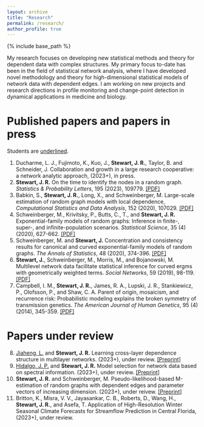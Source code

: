 ```yaml
--- 
layout: archive
title: "Research"
permalink: /research/
author_profile: true
---
```


{% include base_path %}


My research focuses on developing new statistical methods and theory 
for dependent data with complex structures. 
My primary focus to-date has been in the field of statistical network analysis, 
where I have developed novel methodology and theory for high-dimensional statistical models of network data 
with dependent edges.
I am working on new projects and research directions 
in profile monitoring and change-point detection in dynamical applications in medicine and biology.  


Published papers and papers in press
======
Students are <u>underlined</u>.
<ol>
<li>
Ducharme, L. J., Fujimoto, K., Kuo, J., <b>Stewart, J. R.</b>, Taylor, B. and Schneider, J.
Collaboration and growth in a large research cooperative: a network analytic approach, 
(2023+), in press. 
</li>
<li>
<b>Stewart, J. R.</b> 
On the time to identify the nodes in a random graph. 
<i>Statistics & Probability Letters</i>, 195 (2023), 109779. 
<a href="https://jrstew.github.io/files/spl.pdf">[PDF]</a>
</li>
<li>
Babkin, S., <b> Stewart, J. R.</b>, Long, X., and Schweinberger, M.
Large-scale estimation of random graph models with local dependence, 
<i>Computational Statistics and Data Analysis</i>, 152 (2020), 107029.
<a href="https://jrstew.github.io/files/csda.pdf">[PDF]</a>
</li>
<li>
Schweinberger, M., Krivitsky, P., Butts, C., T., and <b>Stewart, J. R.</b>
Exponential-family models of random graphs: Inference in finite-, super-, and infinite-population scenarios.
<i>Statistical Science</i>, 35 (4) (2020), 627-662.
<a href="https://jrstew.github.io/files/stat_science.pdf">[PDF]</a>
</li>
<li>
Schweinberger, M. and <b>Stewart, J.</b>
Concentration and consistency results for canonical and curved exponential-family models of random graphs.
<i>The Annals of Statistics</i>, 48 (2020), 374-396.
<a href="https://jrstew.github.io/files/aos.pdf">[PDF]</a>
</li>
<li>
<b>Stewart, J.</b>, Schweinberger, M., Morris, M., and Bojanowski, M.
Multilevel network data facilitate statistical inference for curved ergms with geometrically weighted terms.
<i>Social Networks</i>, 59 (2019), 98-119.
<a href="https://jrstew.github.io/files/social_networks.pdf">[PDF]</a>
</li>
<li>
Campbell, I. M., <b>Stewart, J. R.</b>, James, R. A., Lupski, J. R., Stankiewicz, P., Olofsson, P., and Shaw, C. A.
Parent of origin, mosaicism, and recurrence risk: Probabilistic modeling explains the broken symmetry of transmission genetics.
<i>The American Journal of Human Genetics</i>, 95 (4) (2014), 345-359.
<a href="https://jrstew.github.io/files/ajhg.pdf">[PDF]</a>
</li>
</ol>


Papers under review
===========
<ol start="8">
<li>
<u>Jiaheng, L.</u> and <b>Stewart, J. R.</b>
Learning cross-layer dependence structure in multilayer networks.
(2023+), under review. <a href="https://jrstew.github.io/files/multi-layer.pdf">[Preprint]</a>
</li>
<li>
<u>Hidalgo, J. P.</u> and <b>Stewart, J. R.</b>
Model selection for network data based on spectral information. 
(2023+), under review. <a href="https://jrstew.github.io/files/model_selection.pdf">[Preprint]</a>
</li>
<li>
<b>Stewart, J. R.</b> and Schweinberger, M.
Pseudo-likelihood-based M-estimation of random graphs with dependent edges and parameter vectors of increasing dimension. 
(2023+), under reivew. <a href="https://jrstew.github.io/files/pl.pdf">[Preprint]</a>
</li>
<li>
Britton, K., Misra, V. V., Jayasankar, C. B., Roberts, D., Wang, H., <b>Stewart, J. R.</b>, and Asefa, T.
Application of High-Resolution Winter Seasonal Climate Forecasts for Streamflow Prediction in Central Florida,
(2023+), under review. 
</li>
</ol>


 



